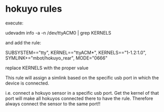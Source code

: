 hokuyo rules
============

execute:

udevadm info -a -n /dev/ttyACM0 | grep KERNELS

and add the rule:

SUBSYSTEM=="tty", KERNEL=="ttyACM*", KERNELS=="1-1.2:1.0", SYMLINK+="mbot/hokuyo_rear", MODE="0666"

replace KERNELS with the proper value

This rule will assign a simlink based on the specific usb port in which the device is connected.

i.e. connect a hokuyo sensor in a specific usb port. Get the kernel of that port will make all hokuyos connected
there to have the rule. Therefore always connect the sensor to the same port!!

